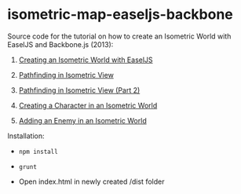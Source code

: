 # isometric-map-easeljs-backbone

Source code for the tutorial on how to create an Isometric World with EaselJS and Backbone.js (2013):

1. [Creating an Isometric World with EaselJS](https://melkybee.wordpress.com/2013/02/28/creating-an-isometric-world-with-easeljs/)

2. [Pathfinding in Isometric View](https://melkybee.wordpress.com/2013/03/28/pathfinding-in-isometric-view/)

3. [Pathfinding in Isometric View (Part 2)](https://melkybee.wordpress.com/2013/05/23/pathfinding-in-isometric-view-part-2/)

4. [Creating a Character in an Isometric World](https://melkybee.wordpress.com/2013/06/06/creating-a-character-in-an-isometric-world/)

5. [Adding an Enemy in an Isometric World](https://melkybee.wordpress.com/2013/06/30/adding-an-enemy-in-an-isometric-world/)

Installation:

* `npm install`

* `grunt`

* Open index.html in newly created /dist folder
